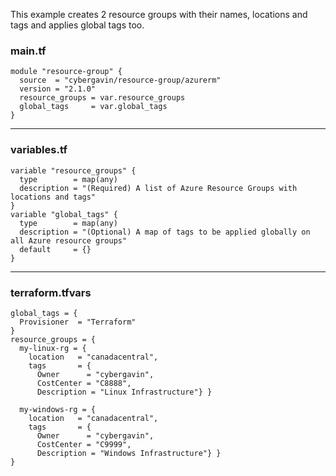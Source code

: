 This example creates 2 resource groups with their names, locations and tags and applies global tags too.

### main.tf
```
module "resource-group" {
  source  = "cybergavin/resource-group/azurerm"
  version = "2.1.0"
  resource_groups = var.resource_groups
  global_tags     = var.global_tags
}
```
---
### variables.tf
```
variable "resource_groups" {
  type        = map(any)
  description = "(Required) A list of Azure Resource Groups with locations and tags"
}
variable "global_tags" {
  type        = map(any)
  description = "(Optional) A map of tags to be applied globally on all Azure resource groups"
  default     = {}
}
```
---
### terraform.tfvars
```
global_tags = {
  Provisioner  = "Terraform"
}
resource_groups = {
  my-linux-rg = {
    location   = "canadacentral",
    tags       = {
      Owner      = "cybergavin",
      CostCenter = "C8888",
      Description = "Linux Infrastructure"} }

  my-windows-rg = {
    location   = "canadacentral",
    tags       = {
      Owner      = "cybergavin",
      CostCenter = "C9999",
      Description = "Windows Infrastructure"} }
}
```
